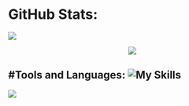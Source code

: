 
# GitHub Stats:
![](https://github-readme-stats.vercel.app/api/top-langs/?username=HelinduS&theme=dark&hide_border=false&include_all_commits=false&count_private=false&layout=compact)

<div align="center">
    <img src="https://github-readme-activity-graph.vercel.app/graph?username=HelinduS&bg_color=011627&color=79d3c3&line=c792ea&point=ffeb95&area=true&hide_border=false" border-radius="15">
</div>

#Tools and Languages:
![My Skills](https://skillicons.dev/icons?i=react,nodejs,nextjs,typescript,python,r,java,html,css,js,firebase,mongodb,mysql,aws,azure,docker,vscode,github,bootstrap,tailwind,materialui,figma)
---
[![](https://visitcount.itsvg.in/api?id=HelinduS&icon=0&color=0)](https://visitcount.itsvg.in)

<!-- Proudly created with GPRM ( https://gprm.itsvg.in ) -->
